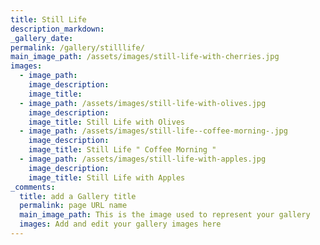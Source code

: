 ```yaml
---
title: Still Life
description_markdown:
_gallery_date:
permalink: /gallery/stilllife/
main_image_path: /assets/images/still-life-with-cherries.jpg
images:
  - image_path:
    image_description:
    image_title:
  - image_path: /assets/images/still-life-with-olives.jpg
    image_description:
    image_title: Still Life with Olives
  - image_path: /assets/images/still-life--coffee-morning-.jpg
    image_description:
    image_title: Still Life " Coffee Morning "
  - image_path: /assets/images/still-life-with-apples.jpg
    image_description:
    image_title: Still Life with Apples
_comments:
  title: add a Gallery title
  permalink: page URL name
  main_image_path: This is the image used to represent your gallery
  images: Add and edit your gallery images here
---
```

